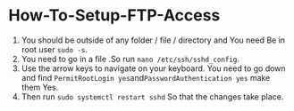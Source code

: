 # How-To-Setup-FTP-Access

1. You should be outside of any folder / file / directory and You need Be in root user ``sudo -s``. 
2. You need to go in a file .So run ``nano /etc/ssh/sshd_config``.
3. Use the arrow keys to navigate on your keyboard.
    You need to go down and find ``PermitRootLogin yes``and``PasswordAuthentication yes`` make them Yes.
4. Then run ``sudo systemctl restart sshd`` So that the changes take place.
